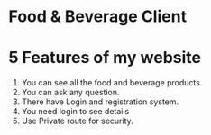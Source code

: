 # Food & Beverage Client

# 5 Features of my website

1. You can see all the food and beverage products.
2. You can ask any question.
3. There have Login and registration system.
4. You need login to see details
5. Use Private route for security.
